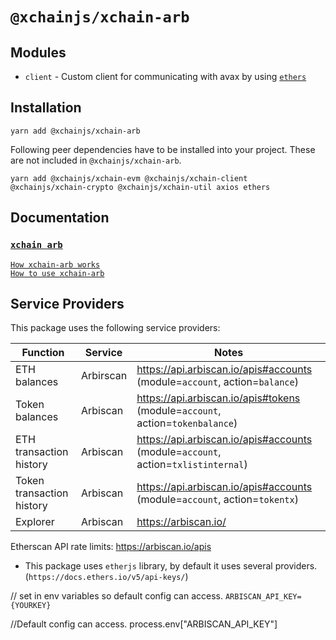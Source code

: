 # `@xchainjs/xchain-arb`

## Modules

- `client` - Custom client for communicating with avax by using [`ethers`](https://github.com/ethers-io/ethers.js)

## Installation

```
yarn add @xchainjs/xchain-arb
```

Following peer dependencies have to be installed into your project. These are not included in `@xchainjs/xchain-arb`.

```
yarn add @xchainjs/xchain-evm @xchainjs/xchain-client @xchainjs/xchain-crypto @xchainjs/xchain-util axios ethers
```

## Documentation

### [`xchain arb`](http://docs.xchainjs.org/xchain-client/xchain-arb/)

[`How xchain-arb works`](http://docs.xchainjs.org/xchain-client/xchain-arb/how-it-works.html)\
[`How to use xchain-arb`](http://docs.xchainjs.org/xchain-client/xchain-arb/how-to-use.html)

## Service Providers

This package uses the following service providers:

| Function                  | Service   | Notes                                                                              |
| ------------------------- | --------- | ---------------------------------------------------------------------------------- |
| ETH balances              | Arbirscan | https://api.arbiscan.io/apis#accounts (module=`account`, action=`balance`)        |
| Token balances            | Arbiscan | https://api.arbiscan.io/apis#tokens (module=`account`, action=`tokenbalance`)     |
| ETH transaction history   | Arbiscan | https://api.arbiscan.io/apis#accounts (module=`account`, action=`txlistinternal`) |
| Token transaction history | Arbiscan | https://api.arbiscan.io/apis#accounts (module=`account`, action=`tokentx`)        |
| Explorer                  | Arbiscan | https://arbiscan.io/                                                              |

Etherscan API rate limits: https://arbiscan.io/apis

- This package uses `etherjs` library, by default it uses several providers. (`https://docs.ethers.io/v5/api-keys/`)

// set in env variables so default config can access.
`ARBISCAN_API_KEY={YOURKEY}`

//Default config can access.
process.env["ARBISCAN_API_KEY"]
